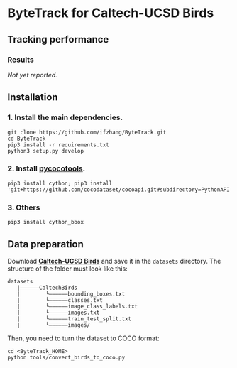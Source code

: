 # ByteTrack for Caltech-UCSD Birds

## Tracking performance
### Results 
*Not yet reported.*

## Installation
### 1. Install the main dependencies.
```shell
git clone https://github.com/ifzhang/ByteTrack.git
cd ByteTrack
pip3 install -r requirements.txt
python3 setup.py develop
```

### 2. Install [pycocotools](https://github.com/cocodataset/cocoapi).

```shell
pip3 install cython; pip3 install 'git+https://github.com/cocodataset/cocoapi.git#subdirectory=PythonAPI'
```

### 3. Others
```shell
pip3 install cython_bbox
```

## Data preparation

Download [**Caltech-UCSD Birds**](https://www.vision.caltech.edu/datasets/cub_200_2011/) and save it in the `datasets` 
directory. The structure of the folder must look like this:

```
datasets
   |——————CaltechBirds
   |        └——————bounding_boxes.txt
   |        └——————classes.txt
   |        └——————image_class_labels.txt
   |        └——————images.txt
   |        └——————train_test_split.txt
   |        └——————images/
```

Then, you need to turn the dataset to COCO format:

```shell
cd <ByteTrack_HOME>
python tools/convert_birds_to_coco.py
```